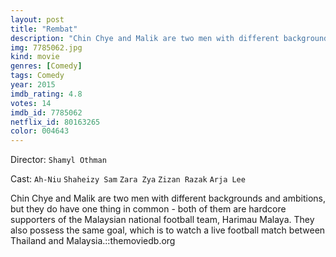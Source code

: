 ```yaml
---
layout: post
title: "Rembat"
description: "Chin Chye and Malik are two men with different backgrounds and ambitions, but they do have one thing in common - both of them are hardcore supporters of the Malaysian national football team, Harimau Malaya. They also possess the same goal, which is to watch a live football match between Thailand and Malaysia..."
img: 7785062.jpg
kind: movie
genres: [Comedy]
tags: Comedy 
year: 2015
imdb_rating: 4.8
votes: 14
imdb_id: 7785062
netflix_id: 80163265
color: 004643
---
```

Director: `Shamyl Othman`  

Cast: `Ah-Niu` `Shaheizy Sam` `Zara Zya` `Zizan Razak` `Arja Lee` 

Chin Chye and Malik are two men with different backgrounds and ambitions, but they do have one thing in common - both of them are hardcore supporters of the Malaysian national football team, Harimau Malaya. They also possess the same goal, which is to watch a live football match between Thailand and Malaysia.::themoviedb.org